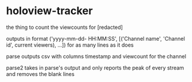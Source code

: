 # holoview-tracker

the thing to count the viewcounts for [redacted]

outputs in format ('yyyy-mm-dd- HH:MM:SS', [('Channel name', 'Channel id', current viewers), ...]) for as many lines as it does

parse outputs csv with columns timestamp and viewcount for the channel

parse2 takes in parse's output and only reports the peak of every stream and removes the blank lines
